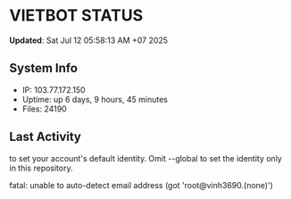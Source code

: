 # VIETBOT STATUS
**Updated**: Sat Jul 12 05:58:13 AM +07 2025

## System Info
- IP: 103.77.172.150
- Uptime: up 6 days, 9 hours, 45 minutes
- Files: 24190

## Last Activity

to set your account's default identity.
Omit --global to set the identity only in this repository.

fatal: unable to auto-detect email address (got 'root@vinh3690.(none)')
